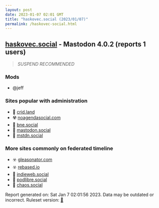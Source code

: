 ```yaml
---
layout: post
date: 2023-01-07 02:01 GMT
title: "haskovec.social (2023/01/07)"
permalink: /haskovec-social.html
---
```



## [haskovec.social](https://haskovec.social) - Mastodon 4.0.2 (reports 1 users)

> *SUSPEND RECOMMENDED*

### Mods
 * @jeff

### Sites popular with administration

* 🚫 [crid.land](/crid-land.html)
* ☢️ [noagendasocial.com](/noagendasocial-com.html)
* 🐘 [bne.social](/bne-social.html)
* 🐘 [mastodon.social](/mastodon-social.html)
* 🐘 [mstdn.social](/mstdn-social.html)

### More sites commonly on federated timeline

* ☣️ [gleasonator.com](/gleasonator-com.html)
* ☣️ [rebased.io](/rebased-io.html)
* 🐘 [indieweb.social](/indieweb-social.html)
* 🐘 [podlibre.social](/podlibre-social.html)
* 🐘 [chaos.social](/chaos-social.html)

Report generated on: Sat Jan  7 02:01:56 2023. Data may be outdated or incorrect.
Ruleset version: [🏀](/version-basketball)
